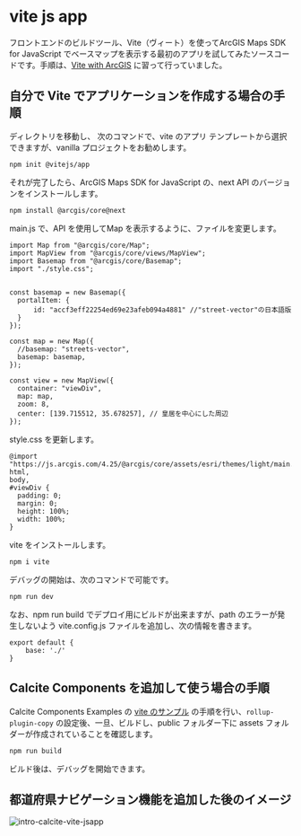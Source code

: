  
# vite js app

フロントエンドのビルドツール、Vite（ヴィート）を使ってArcGIS Maps SDK for JavaScript でベースマップを表示する最初のアプリを試してみたソースコードです。手順は、[Vite with ArcGIS](https://odoe.net/blog/vite-jsapi) に習って行っていました。  

## 自分で Vite でアプリケーションを作成する場合の手順

ディレクトリを移動し、
次のコマンドで、vite のアプリ テンプレートから選択できますが、vanilla プロジェクトをお勧めします。
```
npm init @vitejs/app
```

それが完了したら、ArcGIS Maps SDK for JavaScript の、next API のバージョンをインストールします。
```
npm install @arcgis/core@next
```

main.js で、API を使用してMap を表示するように、ファイルを変更します。
```
import Map from "@arcgis/core/Map";
import MapView from "@arcgis/core/views/MapView";
import Basemap from "@arcgis/core/Basemap";
import "./style.css";


const basemap = new Basemap({
  portalItem: {
      id: "accf3eff22254ed69e23afeb094a4881" //"street-vector"の日本語版
  }
});

const map = new Map({
  //basemap: "streets-vector",
  basemap: basemap,
});

const view = new MapView({
  container: "viewDiv",
  map: map,
  zoom: 8,
  center: [139.715512, 35.678257], // 皇居を中心にした周辺
});
```
style.css を更新します。
```
@import "https://js.arcgis.com/4.25/@arcgis/core/assets/esri/themes/light/main.css";
html,
body,
#viewDiv {
  padding: 0;
  margin: 0;
  height: 100%;
  width: 100%;
}
```

vite をインストールします。
```
npm i vite
```

デバッグの開始は、次のコマンドで可能です。
```
npm run dev
```

なお、npm run build でデプロイ用にビルドが出来ますが、path のエラーが発生しないよう vite.config.js ファイルを追加し、次の情報を書きます。
```
export default {
    base: './'
}
```

## Calcite Components を追加して使う場合の手順

Calcite Components Examples の [vite のサンプル](https://github.com/Esri/calcite-components-examples/tree/master/vite) の手順を行い、`rollup-plugin-copy` の設定後、一旦、ビルドし、public フォルダー下に assets フォルダーが作成されていることを確認します。  

```
npm run build
```

ビルド後は、デバッグを開始できます。  
  
## 都道府県ナビゲーション機能を追加した後のイメージ
  
![intro-calcite-vite-jsapp](https://github.com/kataya/vite-jsapp/images/intro-calcite-vite-jsapp.gif?raw=true)
